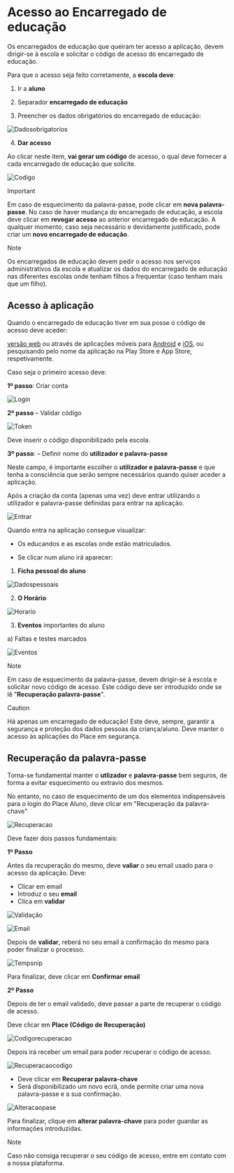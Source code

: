 ﻿# Acesso ao Encarregado de educação 

Os encarregados de educação que queiram ter acesso a aplicação, devem dirigir-se à escola e solicitar o código de acesso do encarregado de educação.

Para que o acesso seja feito corretamente, a **escola deve**:
 
1. Ir a **aluno**

2. Separador **encarregado de educação** 

3. Preencher os dados obrigatórios do encarregado de educação:


![Dadosobrigatorios](../../images/Place21/Alunos/dadosobrigatorios.PNG)


4. **Dar acesso** 

Ao clicar neste item, **vai gerar um código** de acesso, o qual deve fornecer a cada encarregado de educação que solicite. 

![Codigo](../../images/Place21/Alunos/Codigo.PNG)


> [!IMPORTANT]  
> Em caso de esquecimento da palavra-passe, pode clicar em **nova palavra-passe**. No caso de haver mudança do encarregado de educação, a escola deve clicar em **revogar acesso** ao anterior encarregado de educação. A qualquer momento, caso seja necessário e devidamente justificado, pode criar um **novo encarregado de educação**. 


> [!NOTE]  
> Os encarregados de educação devem pedir o acesso nos serviços administrativos da escola e atualizar os dados do encarregado de educação nas diferentes escolas onde tenham filhos a frequentar (caso tenham mais que um filho). 

## Acesso à aplicação 

Quando o encarregado de educação tiver em sua posse o código de acesso deve aceder:  

[versão web](https://place.madeira.gov.pt/placealuno) ou através de aplicações móveis para [Android](http://bit.ly/PlaceAlunoDroid) e [iOS](http://bit.ly/PlaceAlunoiOS), ou pesquisando pelo nome da aplicação na Play Store e App Store, respetivamente.


Caso seja o primeiro acesso deve:


**1º passo**: Criar conta

![Login](../../images/Place21/Alunos/Login.PNG)



**2º passo** – Validar código

![Token](../../images/Place21/Alunos/Token.PNG)


Deve inserir o código disponibilizado pela escola.

**3º passo**: – Definir nome do **utilizador e palavra-passe**

Neste campo, é importante escolher o **utilizador e palavra-passe** e que tenha a consciência que serão sempre necessários quando quiser aceder a aplicação. 

Após a criação da conta (apenas uma vez) deve entrar utilizando o utilizador e palavra-passe definidas para entrar na aplicação. 

![Entrar](../../images/Place21/Alunos/entrar.PNG)


Quando entra na aplicação consegue visualizar:

- Os educandos e as escolas onde estão matriculados. 

- Se clicar num aluno irá aparecer: 

1. **Ficha pessoal do aluno**

![Dadospessoais](../../images/Place21/Alunos/dadospessoais.PNG)

2. **O Horário**

![Horario](../../images/Place21/Alunos/horario.PNG)

3. **Eventos** importantes do aluno

a) Faltas e testes marcados

 ![Eventos](../../images/Place21/Alunos/eventos.PNG)


> [!NOTE]  
> Em caso de esquecimento da palavra-passe, devem dirigir-se à escola e solicitar novo código de acesso. Este código deve ser introduzido onde se lê "**Recuperação palavra-passe**". 


> [!CAUTION]  
> Há apenas um encarregado de educação! Este deve, sempre, garantir a segurança e proteção dos dados pessoas da criança/aluno. Deve manter o acesso às aplicações do Place em segurança.  


## Recuperação da palavra-passe

Torna-se fundamental manter o **utlizador** e **palavra-passe** bem seguros, de forma a evitar esquecimento ou extravio dos mesmos.

No entanto, no caso de esquecimento de um dos elementos indispensáveis para o login do Place Aluno, deve clicar em "Recuperação da palavra-chave"

![Recuperacao](../../images/Place21/Alunos/recuperacao.PNG)

Deve fazer dois passos fundamentais:

**1º Passo**

Antes da recuperação do mesmo, deve **valiar** o seu email usado para o acesso da aplicação. Deve:

- Clicar em email
- Introduz o seu **email** 
- Clica em **validar** 

![Validação](../../images/Place21/Alunos/validação.PNG)


![Email](../../images/Place21/Alunos/email.PNG)

Depois de **validar**, reberá no seu email a confirmação do mesmo para poder finalizar o processo.

![Tempsnip](../../images/Place21/Alunos/tempsnip.png)

Para finalizar, deve clicar em **Confirmar email**

**2º Passo**

Depois de ter o email validado, deve passar a parte de recuperar o código de acesso.

Deve clicar em **Place (Código de Recuperação)**

![Codigorecuperacao](../../images/Place21/Alunos/codigorecuperacao.PNG)

Depois irá receber um email para poder recuperar o código de acesso. 

![Recuperacaocodigo](../../images/Place21/Alunos/Recuperacaocodigo.png)

- Deve clicar em **Recuperar palavra-chave**
- Será disponibilizado um novo ecrã, onde permite criar uma nova palavra-passe e a sua confirmação. 

![Alteracaopase](../../images/Place21/Alunos/alteracaopase.PNG)

Para finalizar, clique em **alterar palavra-chave** para poder guardar as informações introduzidas. 


> [!NOTE]  
> Caso não consiga recuperar o seu código de acesso, entre em contato com a nossa plataforma. 
